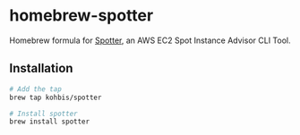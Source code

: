 # homebrew-spotter

Homebrew formula for [Spotter](https://github.com/kohbis/spotter), an AWS EC2 Spot Instance Advisor CLI Tool.

## Installation

```bash
# Add the tap
brew tap kohbis/spotter

# Install spotter
brew install spotter
```
